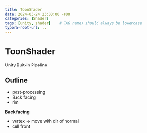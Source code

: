 ```yaml
---
title: ToonShader
date: 2024-03-24 23:00:00 -800
categories: [Shader]
tags: [unity, shader]    # TAG names should always be lowercase
typora-root-url: ..
---
```


# ToonShader

Unity Buit-in Pipeline

## Outline

- post-processing
- Back facing
- rim

**Back facing**

- vertex -> move with dir of normal
- cull front

